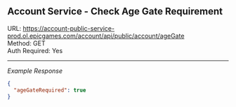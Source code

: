 ## Account Service - Check Age Gate Requirement

URL: https://account-public-service-prod.ol.epicgames.com/account/api/public/account/ageGate \
Method: GET \
Auth Required: Yes

---

_Example Response_

```json
{
  "ageGateRequired": true
}
```

